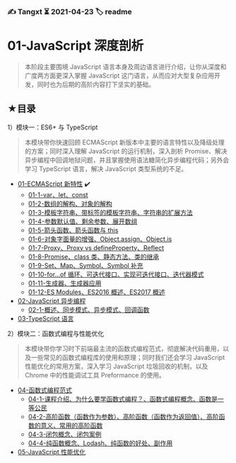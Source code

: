 ### ✍️ Tangxt ⏳ 2021-04-23 🏷️ readme

# 01-JavaScript 深度剖析

> 本阶段主要围境 JavaScript 语言本身及周边语言进行介绍，让你从深度和广度两方面更深入掌握 JavaScript 这门语言，从而应对大型复杂应用开发，同时也为后期的高阶内容打下坚实的基础。

## ★目录

1）模块一：ES6+ 与 TypeScript

> 本模块带你快速回顾 ECMAScript 新版本中主要的语言特性以及降级处理的方案；同时深入理解 JavaScript 的运行机制，深入剖析 Promise、解决异步编程中回调地狱问题，并且掌握使用语法糖简化异步编程代码；另外会学习 TypeScript 语言，解决 JavaScript 类型系统的不足。

- [01-ECMAScript 新特性](./01.md) ✔️
  - [01-1-var、let、const](./01-1.md)
  - [01-2-数组的解构、对象的解构](./01-2.md)
  - [01-3-模板字符串、带标签的模板字符串、字符串的扩展方法](./01-3.md)
  - [01-4-参数默认值、剩余参数、展开数组](./01-4.md)
  - [01-5-箭头函数、箭头函数与 this](./01-5.md)
  - [01-6-对象字面量的增强、Object.assign、Object.is](./01-6.md)
  - [01-7-Proxy、Proxy vs defineProperty、Reflect](./01-7.md)
  - [01-8-Promise、class 类、静态方法、类的继承](./01-8.md)
  - [01-9-Set、Map、Symbol、Symbol 补充](./01-9.md)
  - [01-10-for...of 循环、可迭代接口、实现可迭代接口、迭代器模式](./01-10.md)
  - [01-11-生成器、生成器应用](./01-11.md)
  - [01-12-ES Modules、ES2016 概述、ES2017 概述](./01-12.md)
- [02-JavaScript 异步编程](./02.md)
  - [02-1-概述、同步模式、异步模式、回调函数](./02-1.md)
- [03-TypeScript 语言](./03.md)

2）模块二：函数式编程与性能优化

> 本模块带你学习时下前端最主流的函数式编程范式，彻底解决代码重用，以及一些常见的函数式编程库的使用和原理；同时我们还会学习 JavaScript 性能优化的常用方案，深入学习 JavaScript 垃圾回收的机制，以及 Chrome 中的性能调试工具 Preformance 的使用。

- [04-函数式编程范式](./04.md)
  - [04-1-课程介绍、为什么要学函数式编程？、函数式编程概念、函数是一等公民](./04-1.md)
  - [04-2-高阶函数（函数作为参数）、高阶函数（函数作为返回值）、高阶函数的意义、常用的高阶函数](./04-2.md)
  - [04-3-闭包概念、闭包案例](./04-3.md)
  - [04-4-纯函数概念、Lodash、纯函数的好处、副作用](./04-4.md)
- [05-JavaScript 性能优化](./05.md)
